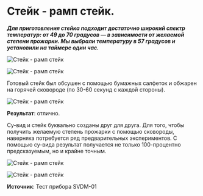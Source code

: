 # Стейк - рамп стейк.

_**Для приготовления стейка подходит достаточно широкий спектр температур: от 49 до 70 градусов — в зависимости от желаемой степени прожарки. Мы выбрали температуру в 57 градусов и установили на таймере один час.**_

![Стейк - рамп стейк](/images/Kulinar/Sousvide/svdm01_25.jpg 'Стейк - рамп стейк')

![Стейк - рамп стейк](/images/Kulinar/Sousvide/svdm01_26.jpg 'Стейк - рамп стейк')

Готовый стейк был обсушен с помощью бумажных салфеток и обжарен на горячей сковороде (по 30-60 секунд с каждой стороны).

![Стейк - рамп стейк](/images/Kulinar/Sousvide/svdm01_27.jpg 'Стейк - рамп стейк')

**Результат**: отлично.

Су-вид и стейк буквально созданы друг для друга. Для того, чтобы получить желаемую степень прожарки с помощью сковороды, наверняка потребуется ряд предварительных экспериментов. С помощью су-вида результат получается не только 100-процентно предсказуемым, но и крайне точным.

![Стейк - рамп стейк](/images/Kulinar/Sousvide/svdm01_28.jpg 'Стейк - рамп стейк')

![Стейк - рамп стейк](/images/Kulinar/Sousvide/svdm01_29.jpg 'Стейк - рамп стейк')

**Источник**: Тест прибора SVDM-01

